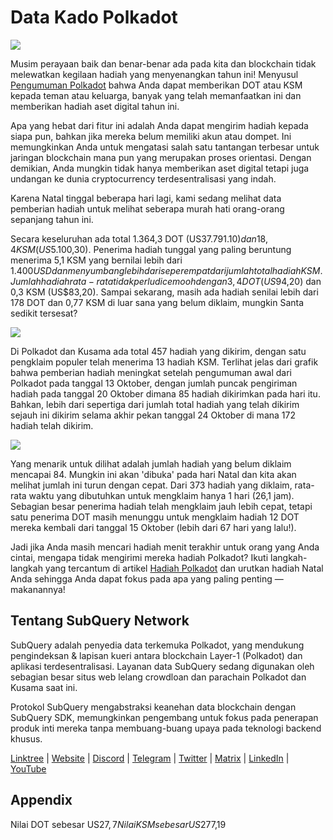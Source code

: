 # Data Kado Polkadot

![](https://miro.medium.com/max/1400/1*Y_Fm1wWLcN9lAbWr0KK1qA.png)

Musim perayaan baik dan benar-benar ada pada kita dan blockchain tidak melewatkan kegilaan hadiah yang menyenangkan tahun ini! Menyusul [Pengumuman Polkadot](https://polkadot.network/blog/introducing-polkadot-kusama-gifts/) bahwa Anda dapat memberikan DOT atau KSM kepada teman atau keluarga, banyak yang telah memanfaatkan ini dan memberikan hadiah aset digital tahun ini.

Apa yang hebat dari fitur ini adalah Anda dapat mengirim hadiah kepada siapa pun, bahkan jika mereka belum memiliki akun atau dompet. Ini memungkinkan Anda untuk mengatasi salah satu tantangan terbesar untuk jaringan blockchain mana pun yang merupakan proses orientasi. Dengan demikian, Anda mungkin tidak hanya memberikan aset digital tetapi juga undangan ke dunia cryptocurrency terdesentralisasi yang indah.

Karena Natal tinggal beberapa hari lagi, kami sedang melihat data pemberian hadiah untuk melihat seberapa murah hati orang-orang sepanjang tahun ini.

Secara keseluruhan ada total 1.364,3 DOT (US$37.791.10) dan 18,4 KSM (US$5.100,30). Penerima hadiah tunggal yang paling beruntung menerima 5,1 KSM yang bernilai lebih dari $1.400 USD dan menyumbang lebih dari seperempat dari jumlah total hadiah KSM. Jumlah hadiah rata-rata tidak perlu dicemooh dengan 3,4 DOT (US$94,20) dan 0,3 KSM (US$83,20). Sampai sekarang, masih ada hadiah senilai lebih dari 178 DOT dan 0,77 KSM di luar sana yang belum diklaim, mungkin Santa sedikit tersesat?

![](https://miro.medium.com/max/1400/0*39FkrB8c1ZE2LhlU)

Di Polkadot dan Kusama ada total 457 hadiah yang dikirim, dengan satu pengklaim populer telah menerima 13 hadiah KSM. Terlihat jelas dari grafik bahwa pemberian hadiah meningkat setelah pengumuman awal dari Polkadot pada tanggal 13 Oktober, dengan jumlah puncak pengiriman hadiah pada tanggal 20 Oktober dimana 85 hadiah dikirimkan pada hari itu. Bahkan, lebih dari sepertiga dari jumlah total hadiah yang telah dikirim sejauh ini dikirim selama akhir pekan tanggal 24 Oktober di mana 172 hadiah telah dikirim.

![](https://miro.medium.com/max/1400/0*F12i2JCMl0YOwaLG)

Yang menarik untuk dilihat adalah jumlah hadiah yang belum diklaim mencapai 84. Mungkin ini akan 'dibuka' pada hari Natal dan kita akan melihat jumlah ini turun dengan cepat. Dari 373 hadiah yang diklaim, rata-rata waktu yang dibutuhkan untuk mengklaim hanya 1 hari (26,1 jam). Sebagian besar penerima hadiah telah mengklaim jauh lebih cepat, tetapi satu penerima DOT masih menunggu untuk mengklaim hadiah 12 DOT mereka kembali dari tanggal 15 Oktober (lebih dari 67 hari yang lalu!).

Jadi jika Anda masih mencari hadiah menit terakhir untuk orang yang Anda cintai, mengapa tidak mengirimi mereka hadiah Polkadot? Ikuti langkah-langkah yang tercantum di artikel [Hadiah Polkadot](https://polkadot.network/blog/introducing-polkadot-kusama-gifts/) dan urutkan hadiah Natal Anda sehingga Anda dapat fokus pada apa yang paling penting — makanannya!

## Tentang SubQuery Network

SubQuery adalah penyedia data terkemuka Polkadot, yang mendukung pengindeksan & lapisan kueri antara blockchain Layer-1 (Polkadot) dan aplikasi terdesentralisasi. Layanan data SubQuery sedang digunakan oleh sebagian besar situs web lelang crowdloan dan parachain Polkadot dan Kusama saat ini.

Protokol SubQuery mengabstraksi keanehan data blockchain dengan SubQuery SDK, memungkinkan pengembang untuk fokus pada penerapan produk inti mereka tanpa membuang-buang upaya pada teknologi backend khusus.

​​​​[Linktree](https://linktr.ee/subquerynetwork) | [Website](https://subquery.network/) | [Discord](https://discord.com/invite/78zg8aBSMG) | [Telegram](https://t.me/subquerynetwork) | [Twitter](https://twitter.com/subquerynetwork) | [Matrix](https://matrix.to/#/#subquery:matrix.org) | [LinkedIn](https://www.linkedin.com/company/subquery) | [YouTube](https://www.youtube.com/channel/UCi1a6NUUjegcLHDFLr7CqLw)

## Appendix

Nilai DOT sebesar US$27,7 Nilai KSM sebesar US$277,19
